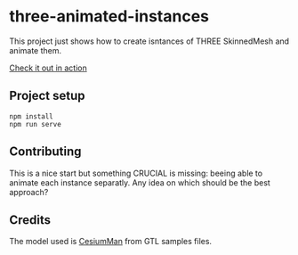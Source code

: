 # three-animated-instances

This project just shows how to create isntances of THREE SkinnedMesh and animate them.

[Check it out in action](https://leo-nicolle.github.io/three-animated-instances/)

## Project setup

```
npm install
npm run serve
```

## Contributing

This is a nice start but something CRUCIAL is missing: beeing able to animate each instance separatly.
Any idea on which should be the best approach?

## Credits

The model used is [CesiumMan](https://github.com/KhronosGroup/glTF-Sample-Models/tree/master/2.0/CesiumMan) from GTL samples files.
